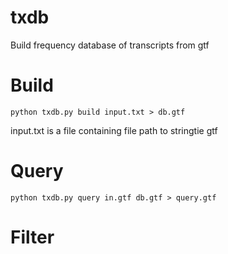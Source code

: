# txdb
Build frequency database of transcripts from gtf

# Build

	python txdb.py build input.txt > db.gtf

input.txt is a file containing file path to stringtie gtf

# Query

	python txdb.py query in.gtf db.gtf > query.gtf

# Filter
